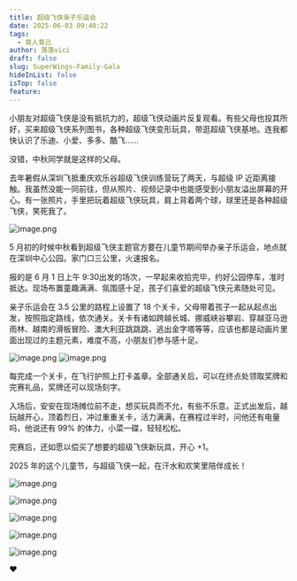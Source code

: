 ```yaml
---
title: 超级飞侠亲子乐运会
date: 2025-06-03 09:40:22
tags:
  - 育人育己
author: 落落vici
draft: false
slug: SuperWings-Family-Gala
hideInList: false
isTop: false
feature:
---
```

小朋友对超级飞侠是没有抵抗力的，超级飞侠动画片反复观看。有些父母也投其所好，买来超级飞侠系列图书，各种超级飞侠变形玩具，带逛超级飞侠基地。连我都快认识了乐迪、小爱、多多、酷飞……

没错，中秋同学就是这样的父母。

去年暑假从深圳飞抵重庆欢乐谷超级飞侠训练营玩了两天，与超级 IP 近距离接触。我虽然没能一同前往，但从照片、视频记录中也能感受到小朋友溢出屏幕的开心。有一张照片，手里把玩着超级飞侠玩具，肩上背着两个球，球里还是各种超级飞侠，笑死我了。

![image.png](https://img.hux.ink/image/2025/06/202506031003312.png)

5 月初的时候中秋看到超级飞侠主题官方要在儿童节期间举办亲子乐运会，地点就在深圳中心公园。家门口三公里，火速报名。

报的是 6 月 1 日上午 9:30出发的场次，一早起来收拾完毕，约好公园停车，准时抵达。现场布置童趣满满、氛围感十足，孩子们喜爱的超级飞侠元素随处可见。

亲子乐运会在 3.5 公里的路程上设置了 18 个关卡，父母带着孩子一起从起点出发，按照指定路线，依次通关。关卡有诸如跨越长城、挪威峡谷攀岩、穿越亚马逊雨林、越南的滑板冒险、澳大利亚跳跳跳、逃出金字塔等等，应该也都是动画片里面出现过的主题元素，难度不高，小朋友们参与感十足。

![image.png](https://img.hux.ink/image/2025/06/202506031053958.png)
![image.png](https://img.hux.ink/image/2025/06/202506031053603.png)

每完成一个关卡，在飞行护照上打卡盖章。全部通关后，可以在终点处领取奖牌和完赛礼品，奖牌还可以现场刻字。

入场后，安安在现场摊位前不走，想买玩具而不允，有些不乐意。正式出发后，越玩越开心，顶着烈日，冲过重重关卡，活力满满，在赛程过半时，问他还有电量吗，他说还有 99% 的体力，小菜一碟，轻轻松松。

完赛后，还如愿以偿买了想要的超级飞侠新玩具，开心 +1。

2025 年的这个儿童节，与超级飞侠一起，在汗水和欢笑里陪伴成长！

![image.png](https://img.hux.ink/image/2025/06/202506031043892.png)

![image.png](https://img.hux.ink/image/2025/06/202506031043023.png)

![image.png](https://img.hux.ink/image/2025/06/202506031044596.png)

![image.png](https://img.hux.ink/image/2025/06/202506031044030.png)

![image.png](https://img.hux.ink/image/2025/06/202506031044725.png)


❤
